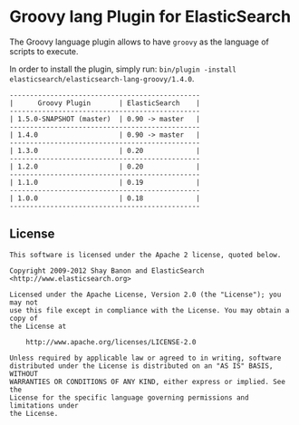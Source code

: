Groovy lang Plugin for ElasticSearch
==================================

The Groovy language plugin allows to have `groovy` as the language of scripts to execute.

In order to install the plugin, simply run: `bin/plugin -install elasticsearch/elasticsearch-lang-groovy/1.4.0`.

    -----------------------------------------------
    |      Groovy Plugin       | ElasticSearch    |
    -----------------------------------------------
    | 1.5.0-SNAPSHOT (master)  | 0.90 -> master   |
    -----------------------------------------------
    | 1.4.0                    | 0.90 -> master   |
    -----------------------------------------------
    | 1.3.0                    | 0.20             |
    -----------------------------------------------
    | 1.2.0                    | 0.20             |
    -----------------------------------------------
    | 1.1.0                    | 0.19             |
    -----------------------------------------------
    | 1.0.0                    | 0.18             |
    -----------------------------------------------

License
-------

    This software is licensed under the Apache 2 license, quoted below.

    Copyright 2009-2012 Shay Banon and ElasticSearch <http://www.elasticsearch.org>

    Licensed under the Apache License, Version 2.0 (the "License"); you may not
    use this file except in compliance with the License. You may obtain a copy of
    the License at

        http://www.apache.org/licenses/LICENSE-2.0

    Unless required by applicable law or agreed to in writing, software
    distributed under the License is distributed on an "AS IS" BASIS, WITHOUT
    WARRANTIES OR CONDITIONS OF ANY KIND, either express or implied. See the
    License for the specific language governing permissions and limitations under
    the License.
